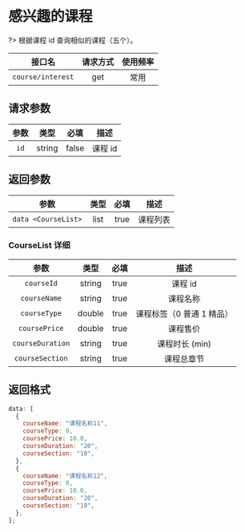 <!-- course_interest.md -->

# 感兴趣的课程

?> 根据课程 id 查询相似的课程（五个）。

|      接口名       | 请求方式 | 使用频率 |
| :---------------: | :------: | :------: |
| `course/interest` |   get    |   常用   |

## 请求参数

| 参数 |  类型  | 必填  |  描述   |
| :--: | :----: | :---: | :-----: |
| `id` | string | false | 课程 id |

## 返回参数

|        参数         | 类型 | 必填 |   描述   |
| :-----------------: | :--: | :--: | :------: |
| `data <CourseList>` | list | true | 课程列表 |

### CourseList 详细

|       参数       |  类型  | 必填 |           描述            |
| :--------------: | :----: | :--: | :-----------------------: |
|    `courseId`    | string | true |          课程 id          |
|   `courseName`   | string | true |         课程名称          |
|   `courseType`   | double | true | 课程标签（0 普通 1 精品） |
|  `coursePrice`   | double | true |         课程售价          |
| `courseDuration` | string | true |      课程时长 (min)       |
| `courseSection`  | string | true |        课程总章节         |

## 返回格式

```js
data: [
  {
    courseName: "课程名称11",
    courseType: 0,
    coursePrice: 10.0,
    courseDuration: "20",
    courseSection: "10",
  },
  {
    courseName: "课程名称12",
    courseType: 0,
    coursePrice: 10.0,
    courseDuration: "20",
    courseSection: "10",
  },
];
```
